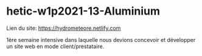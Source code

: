 # hetic-w1p2021-13-Aluminium

Lien du site: https://hydrometeore.netlify.com

1ère semaine intensive dans laquelle nous devions concevoir et développer un site web en mode client/prestataire.
